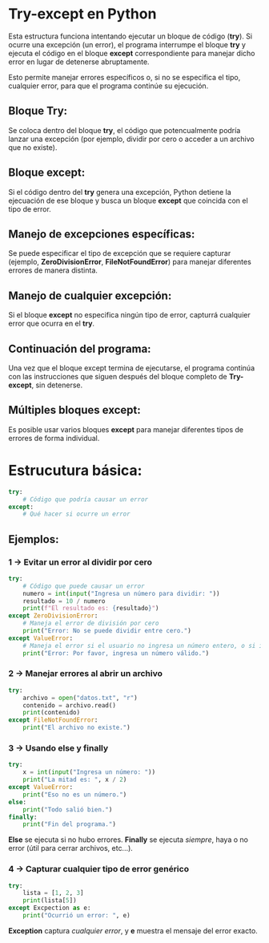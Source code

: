 # Try-except en Python
Esta estructura funciona intentando ejecutar un bloque de código (**try**).
Si ocurre una excepción (un error), el programa interrumpe el bloque **try** y ejecuta el código en el bloque **except** correspondiente para manejar dicho error en lugar de detenerse abruptamente.

Esto permite manejar errores específicos o, si no se especifica el tipo, cualquier error, para que el programa continúe su ejecución.

## Bloque Try: 
Se coloca dentro del bloque **try**, el código que potencualmente podría lanzar una excepción (por ejemplo, dividir por cero o acceder a un archivo que no existe).

## Bloque except:
Si el código dentro del **try** genera una excepción, Python detiene la ejecuación de ese bloque y busca un bloque **except** que coincida con el tipo de error.

## Manejo de excepciones específicas:
Se puede especificar el tipo de excepción que se requiere capturar (ejemplo, **ZeroDivisionError**, **FileNotFoundError**) para manejar diferentes errores de manera distinta.

## Manejo de cualquier excepción:
Si el bloque **except** no especifica ningún tipo de error, capturrá cualquier error que ocurra en el **try**.

## Continuación del programa:
Una vez que el bloque except termina de ejecutarse, el programa continúa con las instrucciones que siguen después del bloque completo de **Try-except**, sin detenerse.

## Múltiples bloques except:
Es posible usar varios bloques **except** para manejar diferentes tipos de errores de forma individual.

# Estrucutura básica:

```Python
try:
    # Código que podría causar un error
except:
    # Qué hacer si ocurre un error
```

## Ejemplos:

### 1 -> Evitar un error al dividir por cero
```Python
try:
    # Código que puede causar un error
    numero = int(input("Ingresa un número para dividir: "))
    resultado = 10 / numero
    print(f"El resultado es: {resultado}")
except ZeroDivisionError:
    # Maneja el error de división por cero
    print("Error: No se puede dividir entre cero.")
except ValueError:
    # Maneja el error si el usuario no ingresa un número entero, o si ingresa una letra
    print("Error: Por favor, ingresa un número válido.")
```

### 2 -> Manejar errores al abrir un archivo
```Python
try:
    archivo = open("datos.txt", "r")
    contenido = archivo.read()
    print(contenido)
except FileNotFoundError:
    print("El archivo no existe.")
```

### 3 -> Usando else y finally
```Python
try:
    x = int(input("Ingresa un número: "))
    print("La mitad es: ", x / 2)
except ValueError:
    print("Eso no es un número.")
else:
    print("Todo salió bien.")
finally:
    print("Fin del programa.")
```

**Else** se ejecuta si no hubo errores.
**Finally** se ejecuta *siempre*, haya o no error (útil para cerrar archivos, etc...).

### 4 -> Capturar cualquier tipo de error genérico
```Python
try:
    lista = [1, 2, 3]
    print(lista[5])
except Excpection as e:
    print("Ocurrió un error: ", e)
```

**Exception** captura *cualquier error*, y **e** muestra el mensaje del error exacto.
